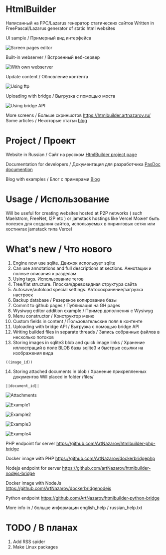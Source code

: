 HtmlBuilder
===========
Написанный на FPC/Lazarus генератор статических сайтов
Written in FreePascal/Lazarus generator of static html websites

UI sample / Примерный вид интерфейса

![Screen pages editor](https://htmlbuilder.artnazarov.ru/images/new_ui.png)

Built-in webserver / Встроенный веб-сервер

![With own webserver](https://www.dropbox.com/s/m9d4ccf2gynwvaq/web_server.png?raw=1)

Update content / Обновление контента

![Using ftp](https://www.dropbox.com/s/8a23veig21gqcei/ftp_updater.png?raw=1)

Uploading with bridge / Выгрузка с помощью моста

![Using bridge API](http://apprr.rf.gd/upload_with_a_bridge.png)

More screens / Больше скриншотов https://htmlbuilder.artnazarov.ru/
Some articles / Некоторые статьи [blog](http://nazarow.ru/section_htmlbuilder.html)

Project / Проект
================
Website in Russian / Сайт на русском 
[HtmlBuilder project page](https://htmlbuilder.artnazarov.ru)

Documentation for developers / Документация для разработчика
[PasDoc documention](https://htmlbuilder-docs.artnazarov.ru)

Blog with examples / Блог с примерами
[Blog](https://nazarow.ru/section_htmlbuilder.html)

Usage / Использование
================
Will be useful for creating websites hosted at P2P networks 
( such Maelstrom, FreeNet, I2P etc ) or jamstack hostings
like Vercel
Может быть полезен для создания сайтов, используемых
в пиринговых сетях или хостингах jamstack типа Vercel


What's new / Что нового
================
1. Engine now use sqlite. Движок использует sqlite
2. Can use annotations and full descriptions at sections.
Аннотации и полные описания к разделам
3. Using tags. Использование тегов
4. Tree/flat structure. Плоская/древовидная структура сайта
5. Autosave/autoload special settings. Автосохранение/загрузка настроек
6. Backup database / Резервное копирование базы
7. Commit to github pages / Публикация на GH pages
8. Wysiwyg editor addition example / Пример дополнения с Wysiwyg
9. Menu constructor / Конструктор меню
10. Custom fields in content / Пользовательские поля в контенте
11. Uploading with bridge API / Выгрузка с помощью bridge API
12. Writing builded files in separate threads / Запись собранных файлов в несколько потоков
13. Storing images in sqlite3 blob and quick image links / Хранение иллюстраций в поле BLOB базы sqlite3
и быстрые ссылки на изображения вида

```
((image_id))
```

14. Storing attached documents in blob / Хранение прикрепленных документов
Will placed in folder /files/
```
||document_id||
```

![Attachments](https://htmlbuilder.artnazarov.ru/images/files_ui.png)

![Example1](https://htmlbuilder.artnazarov.ru/images/images1_demo.png) 

![Example2](https://htmlbuilder.artnazarov.ru/images/images2_demo.png)

![Example3](https://htmlbuilder.artnazarov.ru/images/images3_demo.png)

![Example4](https://htmlbuilder.artnazarov.ru/images/images4_demo.png)

PHP endpoint for server https://github.com/ArtNazarov/htmlbuilder-php-bridge

Docker image with PHP https://github.com/ArtNazarov/dockerbridgephp

Nodejs endpoint for server https://github.com/artNazarov/htmlbuilder-nodejs-bridge

Docker image with NodeJs https://github.com/ArtNazarov/dockerbridgenodejs

Python endpoint https://github.com/ArtNazarov/htmlbuilder-python-bridge


More info in / больше информации english_help / russian_help.txt 


TODO / В планах
=================
1. Add RSS spider
2. Make Linux packages
